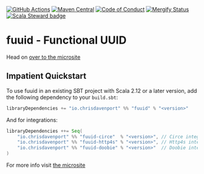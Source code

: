 [![GitHub Actions](https://github.com/davenverse/fuuid/workflows/CI/badge.svg)](https://github.com/davenverse/fuuid/actions)
[![Maven Central](https://maven-badges.herokuapp.com/maven-central/io.chrisdavenport/fuuid_2.13/badge.svg)](https://maven-badges.herokuapp.com/maven-central/io.chrisdavenport/fuuid_2.13)
[![Code of Conduct](https://img.shields.io/badge/Code%20of%20Conduct-Scala-blue.svg)](CODE_OF_CONDUCT.md)
[![Mergify Status](https://img.shields.io/endpoint.svg?url=https://gh.mergify.io/badges/davenverse/fuuid)](https://mergify.io)
[![Scala Steward badge](https://img.shields.io/badge/Scala_Steward-helping-blue.svg?style=flat&logo=data:image/png;base64,iVBORw0KGgoAAAANSUhEUgAAAA4AAAAQCAMAAAARSr4IAAAAVFBMVEUAAACHjojlOy5NWlrKzcYRKjGFjIbp293YycuLa3pYY2LSqql4f3pCUFTgSjNodYRmcXUsPD/NTTbjRS+2jomhgnzNc223cGvZS0HaSD0XLjbaSjElhIr+AAAAAXRSTlMAQObYZgAAAHlJREFUCNdNyosOwyAIhWHAQS1Vt7a77/3fcxxdmv0xwmckutAR1nkm4ggbyEcg/wWmlGLDAA3oL50xi6fk5ffZ3E2E3QfZDCcCN2YtbEWZt+Drc6u6rlqv7Uk0LdKqqr5rk2UCRXOk0vmQKGfc94nOJyQjouF9H/wCc9gECEYfONoAAAAASUVORK5CYII=)](https://scala-steward.org)

# fuuid - Functional UUID

Head on [over to the microsite](https://davenverse.github.io/fuuid/)

## Impatient Quickstart

To use fuuid in an existing SBT project with Scala 2.12 or a later version, add the following dependency to your
`build.sbt`:

```scala
libraryDependencies += "io.chrisdavenport" %% "fuuid" % "<version>"
```

And for integrations:
```scala
libraryDependencies ++= Seq(
    "io.chrisdavenport" %% "fuuid-circe"  % "<version>", // Circe integration
    "io.chrisdavenport" %% "fuuid-http4s" % "<version>", // Http4s integration
    "io.chrisdavenport" %% "fuuid-doobie" % "<version>"  // Doobie integration
)
```

For more info visit [the microsite](https://davenverse.github.io/fuuid/)
